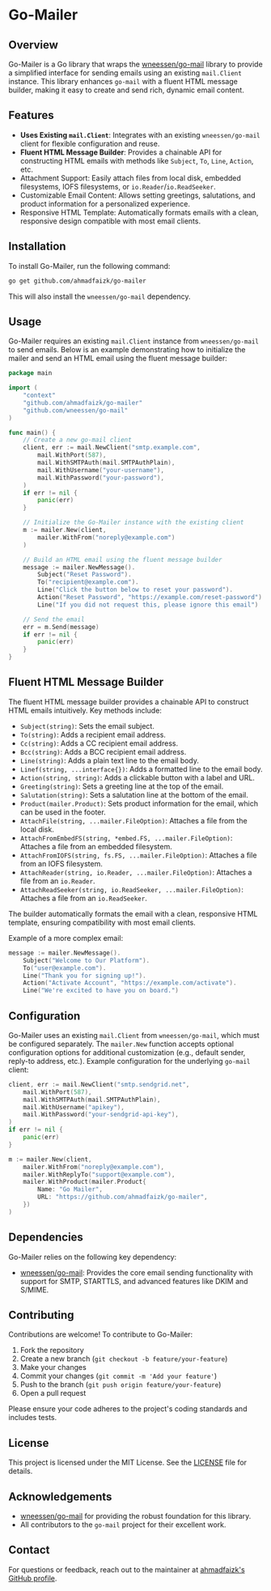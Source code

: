 # Go-Mailer

## Overview
Go-Mailer is a Go library that wraps the [wneessen/go-mail](https://github.com/wneessen/go-mail) library to provide a simplified interface for sending emails using an existing `mail.Client` instance. This library enhances `go-mail` with a fluent HTML message builder, making it easy to create and send rich, dynamic email content.

## Features
- **Uses Existing `mail.Client`**: Integrates with an existing `wneessen/go-mail` client for flexible configuration and reuse.
- **Fluent HTML Message Builder**: Provides a chainable API for constructing HTML emails with methods like `Subject`, `To`, `Line`, `Action`, etc.
- Attachment Support: Easily attach files from local disk, embedded filesystems, IOFS filesystems, or `io.Reader`/`io.ReadSeeker`.
- Customizable Email Content: Allows setting greetings, salutations, and product information for a personalized experience.
- Responsive HTML Template: Automatically formats emails with a clean, responsive design compatible with most email clients.

## Installation
To install Go-Mailer, run the following command:

```bash
go get github.com/ahmadfaizk/go-mailer
```

This will also install the `wneessen/go-mail` dependency.

## Usage
Go-Mailer requires an existing `mail.Client` instance from `wneessen/go-mail` to send emails. Below is an example demonstrating how to initialize the mailer and send an HTML email using the fluent message builder:

```go
package main

import (
    "context"
    "github.com/ahmadfaizk/go-mailer"
    "github.com/wneessen/go-mail"
)

func main() {
    // Create a new go-mail client
    client, err := mail.NewClient("smtp.example.com",
        mail.WithPort(587),
        mail.WithSMTPAuth(mail.SMTPAuthPlain),
        mail.WithUsername("your-username"),
        mail.WithPassword("your-password"),
    )
    if err != nil {
        panic(err)
    }

    // Initialize the Go-Mailer instance with the existing client
    m := mailer.New(client,
        mailer.WithFrom("noreply@example.com")
    )

    // Build an HTML email using the fluent message builder
    message := mailer.NewMessage().
        Subject("Reset Password").
        To("recipient@example.com").
        Line("Click the button below to reset your password").
        Action("Reset Password", "https://example.com/reset-password").
        Line("If you did not request this, please ignore this email")

    // Send the email
    err = m.Send(message)
    if err != nil {
        panic(err)
    }
}
```

## Fluent HTML Message Builder
The fluent HTML message builder provides a chainable API to construct HTML emails intuitively. Key methods include:

- `Subject(string)`: Sets the email subject.
- `To(string)`: Adds a recipient email address.
- `Cc(string)`: Adds a CC recipient email address.
- `Bcc(string)`: Adds a BCC recipient email address.
- `Line(string)`: Adds a plain text line to the email body.
- `Linef(string, ...interface{})`: Adds a formatted line to the email body.
- `Action(string, string)`: Adds a clickable button with a label and URL.
- `Greeting(string)`: Sets a greeting line at the top of the email.
- `Salutation(string)`: Sets a salutation line at the bottom of the email.
- `Product(mailer.Product)`: Sets product information for the email, which can be used in the footer.
- `AttachFile(string, ...mailer.FileOption)`: Attaches a file from the local disk.
- `AttachFromEmbedFS(string, *embed.FS, ...mailer.FileOption)`: Attaches a file from an embedded filesystem.
- `AttachFromIOFS(string, fs.FS, ...mailer.FileOption)`: Attaches a file from an IOFS filesystem.
- `AttachReader(string, io.Reader, ...mailer.FileOption)`: Attaches a file from an `io.Reader`.
- `AttachReadSeeker(string, io.ReadSeeker, ...mailer.FileOption)`: Attaches a file from an `io.ReadSeeker`.

The builder automatically formats the email with a clean, responsive HTML template, ensuring compatibility with most email clients.

Example of a more complex email:

```go
message := mailer.NewMessage().
    Subject("Welcome to Our Platform").
    To("user@example.com").
    Line("Thank you for signing up!").
    Action("Activate Account", "https://example.com/activate").
    Line("We're excited to have you on board.")
```

## Configuration
Go-Mailer uses an existing `mail.Client` from `wneessen/go-mail`, which must be configured separately. The `mailer.New` function accepts optional configuration options for additional customization (e.g., default sender, reply-to address, etc.). Example configuration for the underlying `go-mail` client:

```go
client, err := mail.NewClient("smtp.sendgrid.net",
    mail.WithPort(587),
    mail.WithSMTPAuth(mail.SMTPAuthPlain),
    mail.WithUsername("apikey"),
    mail.WithPassword("your-sendgrid-api-key"),
)
if err != nil {
    panic(err)
}

m := mailer.New(client,
    mailer.WithFrom("noreply@example.com"),
    mailer.WithReplyTo("support@example.com"),
    mailer.WithProduct(mailer.Product{
        Name: "Go Mailer",
        URL: "https://github.com/ahmadfaizk/go-mailer",
    })
)
```

## Dependencies
Go-Mailer relies on the following key dependency:
- [wneessen/go-mail](https://github.com/wneessen/go-mail): Provides the core email sending functionality with support for SMTP, STARTTLS, and advanced features like DKIM and S/MIME.

## Contributing
Contributions are welcome! To contribute to Go-Mailer:

1. Fork the repository
2. Create a new branch (`git checkout -b feature/your-feature`)
3. Make your changes
4. Commit your changes (`git commit -m 'Add your feature'`)
5. Push to the branch (`git push origin feature/your-feature`)
6. Open a pull request

Please ensure your code adheres to the project's coding standards and includes tests.

## License
This project is licensed under the MIT License. See the [LICENSE](LICENSE) file for details.

## Acknowledgements
- [wneessen/go-mail](https://github.com/wneessen/go-mail) for providing the robust foundation for this library.
- All contributors to the `go-mail` project for their excellent work.

## Contact
For questions or feedback, reach out to the maintainer at [ahmadfaizk's GitHub profile](https://github.com/ahmadfaizk).